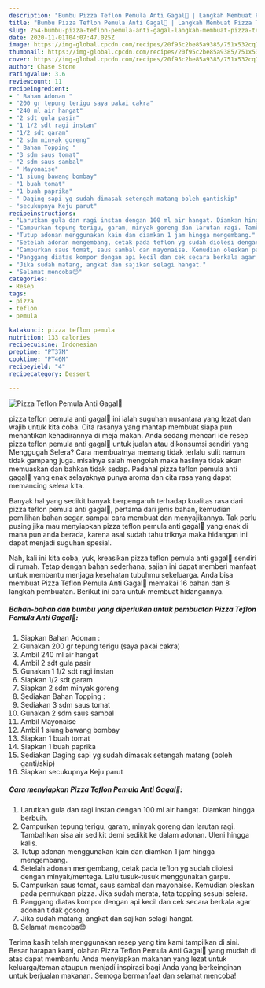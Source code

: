 ```yaml
---
description: "Bumbu Pizza Teflon Pemula Anti Gagal🍕 | Langkah Membuat Pizza Teflon Pemula Anti Gagal🍕 Yang Menggugah Selera"
title: "Bumbu Pizza Teflon Pemula Anti Gagal🍕 | Langkah Membuat Pizza Teflon Pemula Anti Gagal🍕 Yang Menggugah Selera"
slug: 254-bumbu-pizza-teflon-pemula-anti-gagal-langkah-membuat-pizza-teflon-pemula-anti-gagal-yang-menggugah-selera
date: 2020-11-01T04:07:47.025Z
image: https://img-global.cpcdn.com/recipes/20f95c2be85a9385/751x532cq70/pizza-teflon-pemula-anti-gagal🍕-foto-resep-utama.jpg
thumbnail: https://img-global.cpcdn.com/recipes/20f95c2be85a9385/751x532cq70/pizza-teflon-pemula-anti-gagal🍕-foto-resep-utama.jpg
cover: https://img-global.cpcdn.com/recipes/20f95c2be85a9385/751x532cq70/pizza-teflon-pemula-anti-gagal🍕-foto-resep-utama.jpg
author: Chase Stone
ratingvalue: 3.6
reviewcount: 11
recipeingredient:
- " Bahan Adonan "
- "200 gr tepung terigu saya pakai cakra"
- "240 ml air hangat"
- "2 sdt gula pasir"
- "1 1/2 sdt ragi instan"
- "1/2 sdt garam"
- "2 sdm minyak goreng"
- " Bahan Topping "
- "3 sdm saus tomat"
- "2 sdm saus sambal"
- " Mayonaise"
- "1 siung bawang bombay"
- "1 buah tomat"
- "1 buah paprika"
- " Daging sapi yg sudah dimasak setengah matang boleh gantiskip"
- "secukupnya Keju parut"
recipeinstructions:
- "Larutkan gula dan ragi instan dengan 100 ml air hangat. Diamkan hingga berbuih."
- "Campurkan tepung terigu, garam, minyak goreng dan larutan ragi. Tambahkan sisa air sedikit demi sedikit ke dalam adonan. Uleni hingga kalis."
- "Tutup adonan menggunakan kain dan diamkan 1 jam hingga mengembang."
- "Setelah adonan mengembang, cetak pada teflon yg sudah diolesi dengan minyak/mentega. Lalu tusuk-tusuk menggunakan garpu."
- "Campurkan saus tomat, saus sambal dan mayonaise. Kemudian oleskan pada permukaan pizza. Jika sudah merata, tata topping sesuai selera."
- "Panggang diatas kompor dengan api kecil dan cek secara berkala agar adonan tidak gosong."
- "Jika sudah matang, angkat dan sajikan selagi hangat."
- "Selamat mencoba😊"
categories:
- Resep
tags:
- pizza
- teflon
- pemula

katakunci: pizza teflon pemula 
nutrition: 133 calories
recipecuisine: Indonesian
preptime: "PT37M"
cooktime: "PT46M"
recipeyield: "4"
recipecategory: Dessert

---
```



![Pizza Teflon Pemula Anti Gagal🍕](https://img-global.cpcdn.com/recipes/20f95c2be85a9385/751x532cq70/pizza-teflon-pemula-anti-gagal🍕-foto-resep-utama.jpg)


pizza teflon pemula anti gagal🍕 ini ialah suguhan nusantara yang lezat dan wajib untuk kita coba. Cita rasanya yang mantap membuat siapa pun menantikan kehadirannya di meja makan.
Anda sedang mencari ide resep pizza teflon pemula anti gagal🍕 untuk jualan atau dikonsumsi sendiri yang Menggugah Selera? Cara membuatnya memang tidak terlalu sulit namun tidak gampang juga. misalnya salah mengolah maka hasilnya tidak akan memuaskan dan bahkan tidak sedap. Padahal pizza teflon pemula anti gagal🍕 yang enak selayaknya punya aroma dan cita rasa yang dapat memancing selera kita.

Banyak hal yang sedikit banyak berpengaruh terhadap kualitas rasa dari pizza teflon pemula anti gagal🍕, pertama dari jenis bahan, kemudian pemilihan bahan segar, sampai cara membuat dan menyajikannya. Tak perlu pusing jika mau menyiapkan pizza teflon pemula anti gagal🍕 yang enak di mana pun anda berada, karena asal sudah tahu triknya maka hidangan ini dapat menjadi suguhan spesial.




Nah, kali ini kita coba, yuk, kreasikan pizza teflon pemula anti gagal🍕 sendiri di rumah. Tetap dengan bahan sederhana, sajian ini dapat memberi manfaat untuk membantu menjaga kesehatan tubuhmu sekeluarga. Anda bisa membuat Pizza Teflon Pemula Anti Gagal🍕 memakai 16 bahan dan 8 langkah pembuatan. Berikut ini cara untuk membuat hidangannya.

<!--inarticleads1-->

##### Bahan-bahan dan bumbu yang diperlukan untuk pembuatan Pizza Teflon Pemula Anti Gagal🍕:

1. Siapkan  Bahan Adonan :
1. Gunakan 200 gr tepung terigu (saya pakai cakra)
1. Ambil 240 ml air hangat
1. Ambil 2 sdt gula pasir
1. Gunakan 1 1/2 sdt ragi instan
1. Siapkan 1/2 sdt garam
1. Siapkan 2 sdm minyak goreng
1. Sediakan  Bahan Topping :
1. Sediakan 3 sdm saus tomat
1. Gunakan 2 sdm saus sambal
1. Ambil  Mayonaise
1. Ambil 1 siung bawang bombay
1. Siapkan 1 buah tomat
1. Siapkan 1 buah paprika
1. Sediakan  Daging sapi yg sudah dimasak setengah matang (boleh ganti/skip)
1. Siapkan secukupnya Keju parut




<!--inarticleads2-->

##### Cara menyiapkan Pizza Teflon Pemula Anti Gagal🍕:

1. Larutkan gula dan ragi instan dengan 100 ml air hangat. Diamkan hingga berbuih.
1. Campurkan tepung terigu, garam, minyak goreng dan larutan ragi. Tambahkan sisa air sedikit demi sedikit ke dalam adonan. Uleni hingga kalis.
1. Tutup adonan menggunakan kain dan diamkan 1 jam hingga mengembang.
1. Setelah adonan mengembang, cetak pada teflon yg sudah diolesi dengan minyak/mentega. Lalu tusuk-tusuk menggunakan garpu.
1. Campurkan saus tomat, saus sambal dan mayonaise. Kemudian oleskan pada permukaan pizza. Jika sudah merata, tata topping sesuai selera.
1. Panggang diatas kompor dengan api kecil dan cek secara berkala agar adonan tidak gosong.
1. Jika sudah matang, angkat dan sajikan selagi hangat.
1. Selamat mencoba😊




Terima kasih telah menggunakan resep yang tim kami tampilkan di sini. Besar harapan kami, olahan Pizza Teflon Pemula Anti Gagal🍕 yang mudah di atas dapat membantu Anda menyiapkan makanan yang lezat untuk keluarga/teman ataupun menjadi inspirasi bagi Anda yang berkeinginan untuk berjualan makanan. Semoga bermanfaat dan selamat mencoba!
